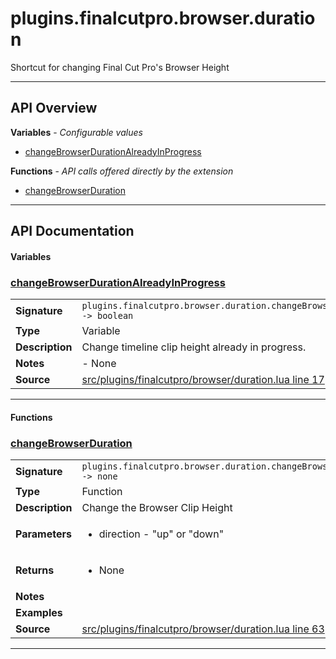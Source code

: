 # plugins.finalcutpro.browser.duration

Shortcut for changing Final Cut Pro's Browser Height

---

## API Overview
**Variables** - _Configurable values_
 * [changeBrowserDurationAlreadyInProgress](#changebrowserdurationalreadyinprogress)

**Functions** - _API calls offered directly by the extension_
 * [changeBrowserDuration](#changebrowserduration)


---

## API Documentation

#### Variables


### [changeBrowserDurationAlreadyInProgress](#changebrowserdurationalreadyinprogress)

|                                             |                                                                                     |
| --------------------------------------------|-------------------------------------------------------------------------------------|
| **Signature**                               | `plugins.finalcutpro.browser.duration.changeBrowserDurationAlreadyInProgress -> boolean`                                                                    |
| **Type**                                    | Variable                                                                     |
| **Description**                             | Change timeline clip height already in progress.                                                                     |
| **Notes**                                   | - None |
| **Source**                                  | [src/plugins/finalcutpro/browser/duration.lua line 17](https://github.com/CommandPost/CommandPost/blob/develop/src/plugins/finalcutpro/browser/duration.lua#L17) |

---

#### Functions


### [changeBrowserDuration](#changebrowserduration)

|                                             |                                                                                     |
| --------------------------------------------|-------------------------------------------------------------------------------------|
| **Signature**                               | `plugins.finalcutpro.browser.duration.changeBrowserDuration(direction) -> none`                                                                    |
| **Type**                                    | Function                                                                     |
| **Description**                             | Change the Browser Clip Height                                                                     |
| **Parameters**                              | <ul><li>direction - "up" or "down"</li></ul> |
| **Returns**                                 | <ul><li>None</li></ul>          |
| **Notes**                                   | <ul></ul> |
| **Examples**                                | <ul></ul> |
| **Source**                                  | [src/plugins/finalcutpro/browser/duration.lua line 63](https://github.com/CommandPost/CommandPost/blob/develop/src/plugins/finalcutpro/browser/duration.lua#L63) |

---

